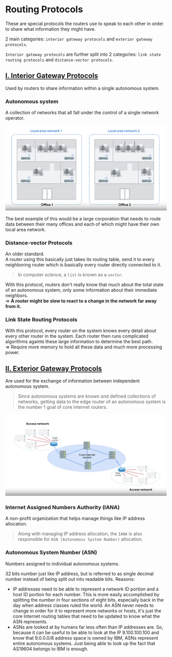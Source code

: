 # Routing Protocols

These are special protocols the routers use to speak to each other in order to share what information they might have.

2 main categories: `interior gateway protocols` and `exterior gateway protocols`.

`Interior gateway protocols` are further split into 2 categories: `link state routing protocols` and `distance-vector protocols`.

## <u>I. Interior Gateway Protocols</u>

Used by routers to share information within a single autonomous system.

### **Autonomous system**

A collection of networks that all fall under the control of a single network operator.

![image](images/autonomous-system-example.png)

The best example of this would be a large corporation that needs to route data between their many offices and each of which might have their own local area network.

### **Distance-vector Protocols**

An older standard. <br>
A router using this basically just takes its routing table, send it to every neighboring router which is basically every router directly connected to it.

> In computer science, a `list` is known as a `vector`.

With this protocol, routers don't really know that much about the total state of an autonomous system, only some information about their immediate neighbors. <br>
=> **A router might be slow to react to a change in the network far away from it.**

### **Link State Routing Protocols**

With this protocol, every router on the system knows every detail about every other router in the system. Each router then runs complicated algorithms againts these large information to determine the best path. <br>
=> Require more memory to hold all these data and much more processing power.

## <u>II. Exterior Gateway Protocols</u>

Are used for the exchange of information between independent autonomous system.

> Since autonomous systems are known and defined collections of networks, getting data to the edge router of an autonomous system is the number 1 goal of core Internet routers.

![image](images/edge-router.png)

### **Internet Assigned Numbers Authority (IANA)**

A non-profit organization that helps manage things like IP address allocation.

> Along with managing IP address allocation, the `IANA` is also responsible for `ASN (Autonomous System Number)` allocation.

### **Autonomous System Number (ASN)**

Numbers assigned to individual autonomous systems.

32 bits number just like IP address, but is referred to as single decimal number instead of being split out into readable bits. Reasons:

- IP addresses need to be able to represent a network ID portion and a host ID portion for each number. This is more easily accomplished by splitting the number in four sections of eight bits, especially back in the day when address classes ruled the world. An ASN never needs to change in order for it to represent more networks or hosts, it's just the core Internet routing tables that need to be updated to know what the ASN represents.
- ASNs are looked at by humans far less often than IP addresses are. So, because it can be useful to be able to look at the IP 9.100.100.100 and know that 9.0.0.0/8 address space is owned by IBM, ASNs represent entire autonomous systems. Just being able to look up the fact that AS19604 belongs to IBM is enough.
